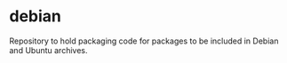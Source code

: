 debian
======

Repository to hold packaging code for packages to be included in Debian and Ubuntu archives.
